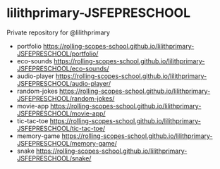 # lilithprimary-JSFEPRESCHOOL
Private repository for @lilithprimary
+ portfolio https://rolling-scopes-school.github.io/lilithprimary-JSFEPRESCHOOL/portfolio/
+ eco-sounds https://rolling-scopes-school.github.io/lilithprimary-JSFEPRESCHOOL/eco-sounds/
+ audio-player https://rolling-scopes-school.github.io/lilithprimary-JSFEPRESCHOOL/audio-player/
+ random-jokes https://rolling-scopes-school.github.io/lilithprimary-JSFEPRESCHOOL/random-jokes/
+ movie-app https://rolling-scopes-school.github.io/lilithprimary-JSFEPRESCHOOL/movie-app/
+ tic-tac-toe https://rolling-scopes-school.github.io/lilithprimary-JSFEPRESCHOOL/tic-tac-toe/
+ memory-game https://rolling-scopes-school.github.io/lilithprimary-JSFEPRESCHOOL/memory-game/
+ snake https://rolling-scopes-school.github.io/lilithprimary-JSFEPRESCHOOL/snake/
